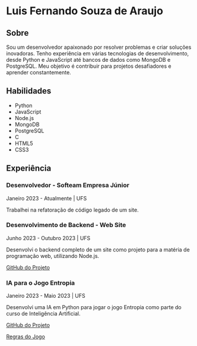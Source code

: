 # Luis Fernando Souza de Araujo

## Sobre
Sou um desenvolvedor apaixonado por resolver problemas e criar soluções inovadoras. Tenho experiência em várias tecnologias de desenvolvimento, desde Python e JavaScript até bancos de dados como MongoDB e PostgreSQL. Meu objetivo é contribuir para projetos desafiadores e aprender constantemente.

## Habilidades

- Python
- JavaScript
- Node.js
- MongoDB
- PostgreSQL
- C
- HTML5
- CSS3

## Experiência

### Desenvolvedor - Softeam Empresa Júnior
Janeiro 2023 - Atualmente | UFS

Trabalhei na refatoração de código legado de um site.

### Desenvolvimento de Backend - Web Site
Junho 2023 - Outubro 2023 | UFS

Desenvolvi o backend completo de um site como projeto para a matéria de programação web, utilizando Node.js.

[GitHub do Projeto](https://github.com/luisfernandosouza/Programacao-Web)

### IA para o Jogo Entropia
Janeiro 2023 - Maio 2023 | UFS

Desenvolvi uma IA em Python para jogar o jogo Entropia como parte do curso de Inteligência Artificial.

[GitHub do Projeto](https://github.com/luisfernandosouza/entropy_game)

[Regras do Jogo](https://www.codecup.nl/entropy/rules.php)
